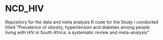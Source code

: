 # NCD_HIV
Repository for the data and meta analysis R code for the Study i conducted titled "Prevalence of obesity, hypertension and diabetes among people living with HIV in South Africa: a systematic review and meta-analysis"



